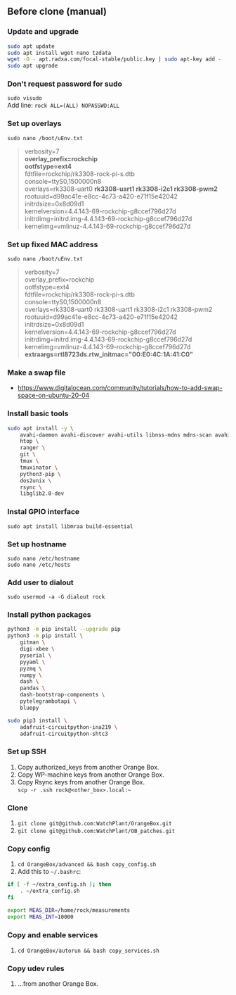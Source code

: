 ## Before clone (manual)
### Update and upgrade
```bash
sudo apt update
sudo apt install wget nano tzdata
wget -O - apt.radxa.com/focal-stable/public.key | sudo apt-key add -
sudo apt upgrade
```
### Don't request password for sudo
`sudo visudo`  
Add line: `rock ALL=(ALL) NOPASSWD:ALL`

### Set up overlays
`sudo nano /boot/uEnv.txt`
> verbosity=7  
> **overlay_prefix=rockchip**  
> **ootfstype=ext4**  
> fdtfile=rockchip/rk3308-rock-pi-s.dtb  
> console=ttyS0,1500000n8  
> overlays=rk3308-uart0 **rk3308-uart1 rk3308-i2c1 rk3308-pwm2**  
> rootuuid=d99ac41e-e8cc-4c73-a420-e71f15e42042  
> initrdsize=0x8d09d1  
> kernelversion=4.4.143-69-rockchip-g8ccef796d27d  
> initrdimg=initrd.img-4.4.143-69-rockchip-g8ccef796d27d  
> kernelimg=vmlinuz-4.4.143-69-rockchip-g8ccef796d27d 

### Set up fixed MAC address
`sudo nano /boot/uEnv.txt`
> verbosity=7  
> overlay_prefix=rockchip  
> ootfstype=ext4  
> fdtfile=rockchip/rk3308-rock-pi-s.dtb  
> console=ttyS0,1500000n8  
> overlays=rk3308-uart0 rk3308-uart1 rk3308-i2c1 rk3308-pwm2  
> rootuuid=d99ac41e-e8cc-4c73-a420-e71f15e42042  
> initrdsize=0x8d09d1  
> kernelversion=4.4.143-69-rockchip-g8ccef796d27d  
> initrdimg=initrd.img-4.4.143-69-rockchip-g8ccef796d27d  
> kernelimg=vmlinuz-4.4.143-69-rockchip-g8ccef796d27d
> **extraargs=rtl8723ds.rtw_initmac="00:E0:4C:1A:41:C0"**

### Make a swap file
- https://www.digitalocean.com/community/tutorials/how-to-add-swap-space-on-ubuntu-20-04

### Install basic tools
```bash
sudo apt install -y \
    avahi-daemon avahi-discover avahi-utils libnss-mdns mdns-scan avahi-dnsconfd \
    htop \
    ranger \
    git \
    tmux \
    tmuxinator \
    python3-pip \
    dos2unix \
    rsync \
    libglib2.0-dev
```

### Instal GPIO interface
`sudo apt install libmraa build-essential`

### Set up hostname
`sudo nano /etc/hostname`  
`sudo nano /etc/hosts`

### Add user to dialout
`sudo usermod -a -G dialout rock`

### Install python packages
```bash
python3 -m pip install --upgrade pip
python3 -m pip install \
    gitman \
    digi-xbee \
    pyserial \
    pyyaml \
    pyzmq \
    numpy \
    dash \
    pandas \
    dash-bootstrap-components \
    pytelegrambotapi \
    bluepy

sudo pip3 install \
    adafruit-circuitpython-ina219 \
    adafruit-circuitpython-shtc3
```

### Set up SSH
1. Copy authorized_keys from another Orange Box.
1. Copy WP-machine keys from another Orange Box.
1. Copy Rsync keys from another Orange Box.  
```scp -r .ssh rock@<other_box>.local:~```

### Clone
1. `git clone git@github.com:WatchPlant/OrangeBox.git`  
1. `git clone git@github.com:WatchPlant/OB_patches.git`

### Copy config
1. `cd OrangeBox/advanced && bash copy_config.sh`
1. Add this to `~/.bashrc`:
```bash
if [ -f ~/extra_config.sh ]; then
    . ~/extra_config.sh
fi

export MEAS_DIR=/home/rock/measurements
export MEAS_INT=10000
```

### Copy and enable services
1. `cd OrangeBox/autorun && bash copy_services.sh`

### Copy udev rules
1. ...from another Orange Box.
